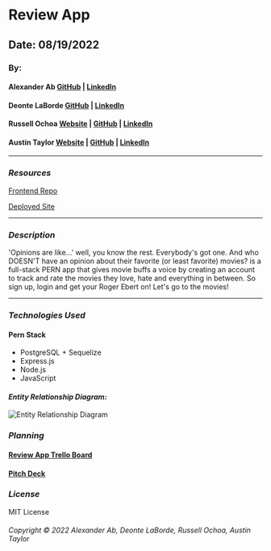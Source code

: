 # Review App

<!-- ![](https://) -->

## Date: 08/19/2022

### By:

#### Alexander Ab [GitHub](https://github.com/Arkeda221) | [LinkedIn](https://www.linkedin.com/in/alexander-ab-831b01182/)

#### Deonte LaBorde [GitHub](https://github.com/deontelaborde) | [LinkedIn](https://www.linkedin.com/in/deonte-laborde/)

#### Russell Ochoa [Website](https://www.eg15m.com/) | [GitHub](https://github.com/russellgochoa) | [LinkedIn](https://www.linkedin.com/in/russell-ochoa-7a2a9516/)

#### Austin Taylor [Website](http://wwww.austinrt.io) | [GitHub](https://github.com/austin-rt) | [LinkedIn](https://www.linkedin.com/in/austinrt/)

---

### **_Resources_**

[Frontend Repo](https://github.com/deontelaborde/review-app-frontend)

[Deployed Site](https://google.com)

---

### **_Description_**

'Opinions are like...' well, you know the rest. Everybody's got one. And who DOESN'T have an opinion about their favorite (or least favorite) movies?
<BLANK> is a full-stack PERN app that gives movie buffs a voice by creating an account to track and rate the movies they love, hate and everything in between.
So sign up, login and get your Roger Ebert on!
Let's go to the movies!

---

### **_Technologies Used_**

#### Pern Stack

- PostgreSQL + Sequelize
- Express.js
- Node.js
- JavaScript

#### **_Entity Relationship Diagram:_**

![Entity Relationship Diagram](https://i.imgur.com/DTgzf9p.jpg 'Entity Relationship Diagram')

### **_Planning_**

#### [Review App Trello Board](https://trello.com/b/d8YA7n90/project-3-group-project-full-stack-pern)

#### [Pitch Deck](https://docs.google.com/presentation/d/11M8HGzGrm8CSpOnwoeq4S8t1Yv0SOahvGrRx6fpsFOU/edit?usp=sharing)

### **_License_**

MIT License

###### Copyright &copy; 2022 Alexander Ab, Deonte LaBorde, Russell Ochoa, Austin Taylor
